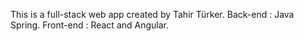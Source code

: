 This is a full-stack web app created by Tahir Türker.
Back-end : Java Spring.
Front-end : React and Angular.
